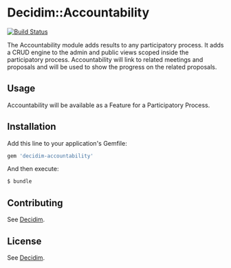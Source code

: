 # Decidim::Accountability

[![Build Status](https://www.travis-ci.org/decidim/decidim-accountability.svg?branch=master)](https://www.travis-ci.org/decidim/decidim-accountability)


The Accountability module adds results to any participatory process. It adds a CRUD engine to the admin and public views scoped inside the participatory process. Accountability will link to related meetings and proposals and will be used to show the progress on the related proposals.

## Usage
Accountability will be available as a Feature for a Participatory Process.

## Installation
Add this line to your application's Gemfile:

```ruby
gem 'decidim-accountability'
```

And then execute:
```bash
$ bundle
```

## Contributing
See [Decidim](https://github.com/AjuntamentdeBarcelona/decidim).

## License
See [Decidim](https://github.com/AjuntamentdeBarcelona/decidim).
